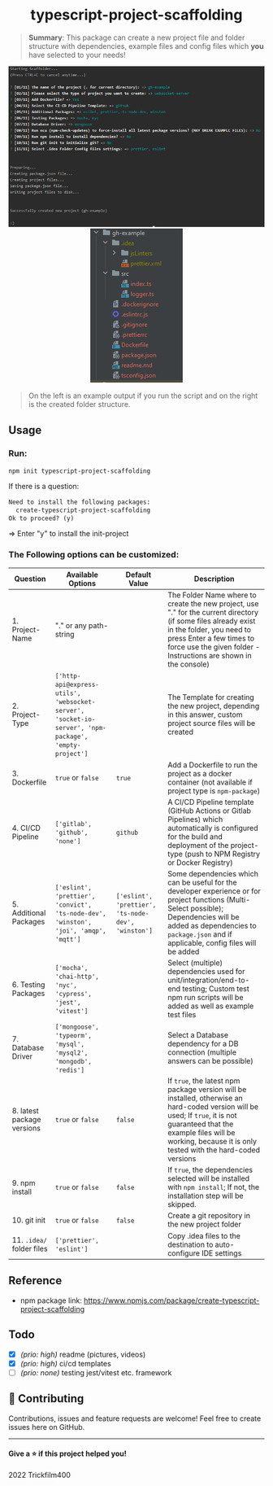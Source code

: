 <h1 align="center">typescript-project-scaffolding</h1>

> **Summary**: This package can create a new project file and folder structure with dependencies, example files and config files which **you** have selected to your needs!


<p align="center">
  <img src=".github/example.png" width="600" title="Example Run">
  <img src=".github/folder.png" title="Created Folder">
</p>

> On the left is an example output if you run the script and on the right is the created folder structure.


## Usage

### Run:
```shell
npm init typescript-project-scaffolding
```

If there is a question:
```
Need to install the following packages:
  create-typescript-project-scaffolding
Ok to proceed? (y) 
```
=> Enter "y" to install the init-project

### The Following options can be customized:

| Question                   | Available Options                                                                                    | Default Value                                      | Description                                                                                                                                                                                                                               |
|----------------------------|------------------------------------------------------------------------------------------------------|----------------------------------------------------|-------------------------------------------------------------------------------------------------------------------------------------------------------------------------------------------------------------------------------------------|
| 1. Project-Name            | "." or any path-string                                                                               |                                                    | The Folder Name where to create the new project, use "." for the current directory (if some files already exist in the folder, you need to press Enter a few times to force use the given folder - Instructions are shown in the console) |
| 2. Project-Type            | `['http-api@express-utils', 'websocket-server', 'socket-io-server', 'npm-package', 'empty-project']` |                                                    | The Template for creating the new project, depending in this answer, custom project source files will be created                                                                                                                          |
| 3. Dockerfile              | `true` or `false`                                                                                    | `true`                                             | Add a Dockerfile to run the project as a docker container (not available if project type is `npm-package`)                                                                                                                                |
| 4. CI/CD Pipeline          | `['gitlab', 'github', 'none']`                                                                       | `github`                                           | A CI/CD Pipeline template (GitHub Actions or Gitlab Pipelines) which automatically is configured for the build and deployment of the project-type (push to NPM Registry or Docker Registry)                                               |
| 5. Additional Packages     | `['eslint', 'prettier', 'convict', 'ts-node-dev', 'winston', 'joi', 'amqp', 'mqtt']`                 | `['eslint', 'prettier', 'ts-node-dev', 'winston']` | Some dependencies which can be useful for the developer experience or for project functions (Multi-Select possible); Dependencies will be added as dependencies to `package.json` and if applicable, config files will be added           |
| 6. Testing Packages        | `['mocha', 'chai-http', 'nyc', 'cypress', 'jest', 'vitest']`                                         |                                                    | Select (multiple) dependencies used for unit/integration/end-to-end testing; Custom test npm run scripts will be added as well as example test files                                                                                      |
| 7. Database Driver         | `['mongoose', 'typeorm', 'mysql', 'mysql2', 'mongodb', 'redis']`                                     |                                                    | Select a Database dependency for a DB connection (multiple answers can be possible)                                                                                                                                                       |
| 8. latest package versions | `true` or `false`                                                                                    | `false`                                            | If `true`, the latest npm package version will be installed, otherwise an hard-coded version will be used; If `true`, it is not guaranteed that the example files will be working, because it is only tested with the hard-coded versions |
| 9. npm install             | `true` or `false`                                                                                    | `false`                                            | If `true`, the dependencies selected will be installed with `npm install`; If not, the installation step will be skipped.                                                                                                                 |
| 10. git init               | `true` or `false`                                                                                    | `false`                                            | Create a git repository in the new project folder                                                                                                                                                                                         |
| 11. `.idea/` folder files  | `['prettier', 'eslint']`                                                                             |                                                    | Copy .idea files to the destination to auto-configure IDE settings                                                                                                                                                                        |

## Reference
- npm package link: https://www.npmjs.com/package/create-typescript-project-scaffolding

## Todo
- [x] _(prio: high)_ readme (pictures, videos)
- [x] _(prio: high)_ ci/cd templates
- [ ] _(prio: none)_ testing jest/vitest etc. framework 
<!--
- [ ] _(prio: none)_ add more project templates??
-->

## 🤝 Contributing
Contributions, issues and feature requests are welcome!
Feel free to create issues here on GitHub.

----
#### Give a ⭐️ if this project helped you!

2022 Trickfilm400 
